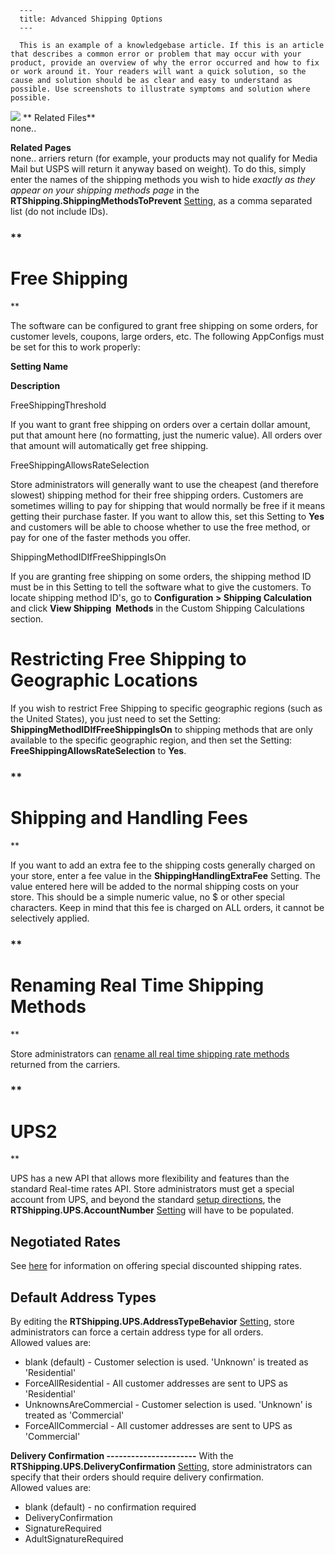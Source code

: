 
      ---
      title: Advanced Shipping Options
      ---

      This is an example of a knowledgebase article. If this is an article that describes a common error or problem that may occur with your product, provide an overview of why the error occurred and how to fix or work around it. Your readers will want a quick solution, so the cause and solution should be as clear and easy to understand as possible. Use screenshots to illustrate symptoms and solution where possible.  
  
  
![](images/related_files_msg.png) ** Related Files**  
none..  
  
**Related Pages**  
none..
      arriers return (for example, your products may not qualify for Media Mail but USPS will return it anyway based on weight). To do this, simply enter the names of the shipping methods you wish to hide _exactly as they appear on your shipping methods page_ in the **RTShipping.ShippingMethodsToPrevent** [Setting](default.aspx?pageid=settings), as a comma separated list (do not include IDs).   

### **

Free Shipping
=============

**

The software can be configured to grant free shipping on some orders, for customer levels, coupons, large orders, etc. The following AppConfigs must be set for this to work properly:

**Setting Name**

**Description**

FreeShippingThreshold

If you want to grant free shipping on orders over a certain dollar amount, put that amount here (no formatting, just the numeric value). All orders over that amount will automatically get free shipping.

FreeShippingAllowsRateSelection

Store administrators will generally want to use the cheapest (and therefore slowest) shipping method for their free shipping orders. Customers are sometimes willing to pay for shipping that would normally be free if it means getting their purchase faster. If you want to allow this, set this Setting to **Yes** and customers will be able to choose whether to use the free method, or pay for one of the faster methods you offer.

ShippingMethodIDIfFreeShippingIsOn

If you are granting free shipping on some orders, the shipping method ID must be in this Setting to tell the software what to give the customers. To locate shipping method ID's, go to **Configuration > Shipping Calculation** and click **View Shipping  Methods** in the Custom Shipping Calculations section. 

Restricting Free Shipping to Geographic Locations
=================================================

If you wish to restrict Free Shipping to specific geographic regions (such as the United States), you just need to set the Setting: **ShippingMethodIDIfFreeShippingIsOn** to shipping methods that are only available to the specific geographic region, and then set the Setting: **FreeShippingAllowsRateSelection** to **Yes**.  

### **

Shipping and Handling Fees
==========================

**

If you want to add an extra fee to the shipping costs generally charged on your store, enter a fee value in the **ShippingHandlingExtraFee** Setting. The value entered here will be added to the normal shipping costs on your store. This should be a simple numeric value, no $ or other special characters. Keep in mind that this fee is charged on ALL orders, it cannot be selectively applied.

### **

Renaming Real Time Shipping Methods
===================================

**

Store administrators can [rename all real time shipping rate methods](default.aspx?pageid=renaming___reordering_real_time_shipping_methods) returned from the carriers.  
  

### **

UPS2
====

**

UPS has a new API that allows more flexibility and features than the standard Real-time rates API. Store administrators must get a special account from UPS, and beyond the standard [setup directions](http://manual.aspdotnetstorefront.com/p-980-realtime-shipping-rates.aspx), the **RTShipping.UPS.AccountNumber** [Setting](default.aspx?pageid=settings) will have to be populated.   
  

**Negotiated Rates** 
---------------------

See [here](default.aspx?pageid=ups_negotiated_rates) for information on offering special discounted shipping rates.   
  

**Default Address Types** 
--------------------------

By editing the **RTShipping.UPS.AddressTypeBehavior** [Setting](default.aspx?pageid=settings), store administrators can force a certain address type for all orders.  
Allowed values are:

*   blank (default) - Customer selection is used. 'Unknown' is treated as 'Residential'
*   ForceAllResidential - All customer addresses are sent to UPS as 'Residential'
*   UnknownsAreCommercial - Customer selection is used. 'Unknown' is treated as 'Commercial'
*   ForceAllCommercial - All customer addresses are sent to UPS as 'Commercial'

**Delivery Confirmation 
----------------------** With the **RTShipping.UPS.DeliveryConfirmation** [](http://manual.aspdotnetstorefront.com/p-978-appconfig-parameters.aspx)[Setting](default.aspx?pageid=settings), store administrators can specify that their orders should require delivery confirmation.  
Allowed values are:

*   blank (default) - no confirmation required
*   DeliveryConfirmation 
*   SignatureRequired 
*   AdultSignatureRequired
      